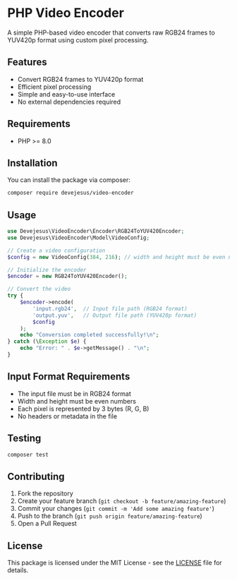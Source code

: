 # PHP Video Encoder

A simple PHP-based video encoder that converts raw RGB24 frames to YUV420p format using custom pixel processing.

## Features

- Convert RGB24 frames to YUV420p format
- Efficient pixel processing
- Simple and easy-to-use interface
- No external dependencies required

## Requirements

- PHP >= 8.0

## Installation

You can install the package via composer:

```bash
composer require devejesus/video-encoder
```

## Usage

```php
use Devejesus\VideoEncoder\Encoder\RGB24ToYUV420Encoder;
use Devejesus\VideoEncoder\Model\VideoConfig;

// Create a video configuration
$config = new VideoConfig(384, 216); // width and height must be even numbers

// Initialize the encoder
$encoder = new RGB24ToYUV420Encoder();

// Convert the video
try {
    $encoder->encode(
        'input.rgb24',  // Input file path (RGB24 format)
        'output.yuv',   // Output file path (YUV420p format)
        $config
    );
    echo "Conversion completed successfully!\n";
} catch (\Exception $e) {
    echo "Error: " . $e->getMessage() . "\n";
}
```

## Input Format Requirements

- The input file must be in RGB24 format
- Width and height must be even numbers
- Each pixel is represented by 3 bytes (R, G, B)
- No headers or metadata in the file

## Testing

```bash
composer test
```

## Contributing

1. Fork the repository
2. Create your feature branch (`git checkout -b feature/amazing-feature`)
3. Commit your changes (`git commit -m 'Add some amazing feature'`)
4. Push to the branch (`git push origin feature/amazing-feature`)
5. Open a Pull Request

## License

This package is licensed under the MIT License - see the [LICENSE](LICENSE) file for details.